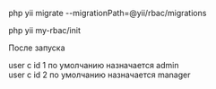 php yii migrate --migrationPath=@yii/rbac/migrations

php yii my-rbac/init

После запуска</br>

user с id 1 по умолчанию назначается admin</br>
user с id 2 по умолчанию назначается manager
